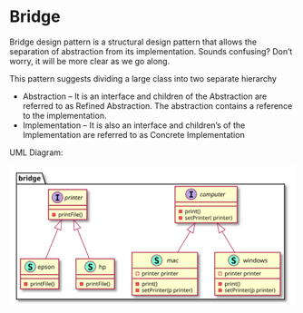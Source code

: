# Bridge

Bridge design pattern is a structural design pattern that allows the separation of abstraction from its implementation. Sounds confusing? Don’t worry, it will be more clear as we go along.

This pattern suggests dividing a large class into two separate hierarchy

- Abstraction – It is an interface and children of the Abstraction are referred to as Refined Abstraction. The abstraction contains a reference to the implementation.
- Implementation – It is also an interface and children’s of the Implementation are referred to as Concrete Implementation
  
UML Diagram:

![](../../images/structural/bridge/diagram/diagram.svg)
